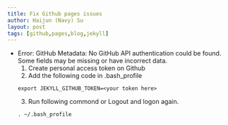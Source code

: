 ```yaml
---
title: Fix Github pages issues
author: Haijun (Navy) Su
layout: post
tags: [github,pages,blog,jekyll]
---
```

* Error: GitHub Metadata: No GitHub API authentication could be found. Some fields may be missing or have incorrect data.
    1. Create personal access token on Github
    2. Add the following code in .bash_profile
    ~~~
    export JEKYLL_GITHUB_TOKEN=<your token here>
    ~~~
    3. Run following commond or Logout and logon again.
    ~~~
    . ~/.bash_profile
    ~~~
